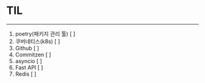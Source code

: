 # TIL

---
1. poetry(패키지 관리 툴) [ ]
2. 쿠버네티스(k8s) [ ]
3. Github [ ]
4. Commitzen [ ]
5. asyncio [ ]
6. Fast API [ ]
7. Redis [ ]
